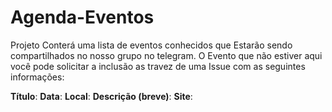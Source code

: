 # Agenda-Eventos
Projeto Conterá uma lista de eventos conhecidos que Estarão sendo compartilhados no nosso grupo no telegram. O Evento que não estiver aqui você pode solicitar a inclusão as travez de uma Issue com as seguintes informações:

**Título**: 
**Data**: 
**Local**: 
**Descrição (breve)**:
**Site**:
